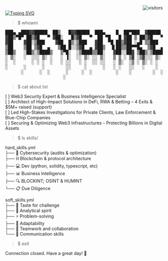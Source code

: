 <div align="right">
    <img src="https://visitor-badge.laobi.icu/badge?page_id=samewinter.samewinter" alt="visitors"/>
</div>

<div align="left">
  <a href="https://git.io/typing-svg">
    <img src="https://readme-typing-svg.demolab.com?font=Fira+Code&duration=3000&pause=1000&color=FFFFFF&left=true&vCenter=true&width=435&lines=Starting+terminal+session...;Loading+profile...;Access+granted." alt="Typing SVG" />
  </a>
</div>

> $ whoami

<pre style="user-select: none;">
███▄ ▄███▓▓█████  ██▒   █▓▓█████  ███▄    █  ██▀███  ▓█████  ██ ▄█▀▄▄▄█████▓
▓██▒▀█▀ ██▒▓█   ▀ ▓██░   █▒▓█   ▀  ██ ▀█   █ ▓██ ▒ ██▒▓█   ▀  ██▄█▒ ▓  ██▒ ▓▒
▓██    ▓██░▒███    ▓██  █▒░▒███   ▓██  ▀█ ██▒▓██ ░▄█ ▒▒███   ▓███▄░ ▒ ▓██░ ▒░
▒██    ▒██ ▒▓█  ▄   ▒██ █░░▒▓█  ▄ ▓██▒  ▐▌██▒▒██▀▀█▄  ▒▓█  ▄ ▓██ █▄ ░ ▓██▓ ░
▒██▒   ░██▒░▒████▒   ▒▀█░  ░▒████▒▒██░   ▓██░░██▓ ▒██▒░▒████▒▒██▒ █▄  ▒██▒ ░
░ ▒░   ░  ░░░ ▒░ ░   ░ ▐░  ░░ ▒░ ░░ ▒░   ▒ ▒ ░ ▒▓ ░▒▓░░░ ▒░ ░▒ ▒▒ ▓▒  ▒ ░░
░  ░      ░ ░ ░  ░   ░ ░░   ░ ░  ░░ ░░   ░ ▒░  ░▒ ░ ▒░ ░ ░  ░░ ░▒ ▒░    ░
░      ░      ░        ░░     ░      ░   ░ ░   ░░   ░    ░   ░ ░░ ░   ░
      ░      ░  ░      ░     ░  ░         ░    ░        ░  ░░  ░
                      ░
</pre>

> $ cat about.txt

[ ] Web3 Security Expert & Business Intelligence Specialist  
[ ] Architect of High-Impact Solutions in DeFi, RWA & Betting – 4 Exits & $5M+ raised (support)  
[ ] Led High-Stakes Investigations for Private Clients, Law Enforcement & Blue-Chip Companies  
[ ] Securing & Optimizing Web3 Infrastructures - Protecting Billions in Digital Assets  

> $ ls skills/

hard_skills.yml  
├── 🔐 Cybersecurity (audits & optimization)  
├── ⛓️ Blockchain & protocol architecture  
├── 💻 Dev (python, solidity, typescript, etc)  
├── 📊 Business Intelligence  
├── 🔍 BLOCKINT; OSINT & HUMINT  
└── 📋 Due Diligence  

soft_skills.yml  
├── 🎯 Taste for challenge  
├── 🔄 Analytical spirit  
├── ⚡ Problem-solving  
├── 🔄 Adaptability  
├── 👥 Teamwork and collaboration  
└── 💬 Communication skills  

> $ exit  

Connection closed. Have a great day! 👋  

